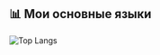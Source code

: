 ## 📊 Мои основные языки

![Top Langs](https://github-readme-stats.vercel.app/api/top-langs/?username=AlexeyZatonsky&langs_count=10&layout=pie&theme=dark&include_private=true&hide=html,css,shell,makefile,jupyter%20notebook,dockerfile,scilab,java,javascript,c,c++&custom_title=Языковая%20статистика)


<!--
**AlexeyZatonsky/AlexeyZatonsky** is a ✨ _special_ ✨ repository because its `README.md` (this file) appears on your GitHub profile.

Here are some ideas to get you started:

- 🔭 I’m currently working on ...
- 🌱 I’m currently learning ...
- 👯 I’m looking to collaborate on ...
- 🤔 I’m looking for help with ...
- 💬 Ask me about ...
- 📫 How to reach me: ...
- 😄 Pronouns: ...
- ⚡ Fun fact: ...
-->
